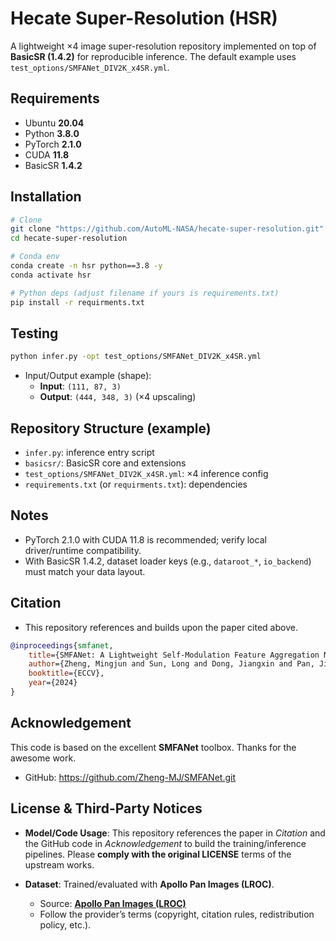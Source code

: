 # Hecate Super-Resolution (HSR)

A lightweight ×4 image super-resolution repository implemented on top of **BasicSR (1.4.2)** for reproducible inference. The default example uses `test_options/SMFANet_DIV2K_x4SR.yml`.

## Requirements

- Ubuntu **20.04**
- Python **3.8.0**
- PyTorch **2.1.0**
- CUDA **11.8**
- BasicSR **1.4.2**

## Installation
```bash
# Clone
git clone "https://github.com/AutoML-NASA/hecate-super-resolution.git"
cd hecate-super-resolution

# Conda env
conda create -n hsr python==3.8 -y
conda activate hsr

# Python deps (adjust filename if yours is requirements.txt)
pip install -r requirments.txt
```

## Testing
```bash
python infer.py -opt test_options/SMFANet_DIV2K_x4SR.yml
```

- Input/Output example (shape):  
  - **Input**: `(111, 87, 3)`  
  - **Output**: `(444, 348, 3)` (×4 upscaling)

## Repository Structure (example)

- `infer.py`: inference entry script  
- `basicsr/`: BasicSR core and extensions  
- `test_options/SMFANet_DIV2K_x4SR.yml`: ×4 inference config  
- `requirements.txt` (or `requirments.txt`): dependencies

## Notes

- PyTorch 2.1.0 with CUDA 11.8 is recommended; verify local driver/runtime compatibility.  
- With BasicSR 1.4.2, dataset loader keys (e.g., `dataroot_*`, `io_backend`) must match your data layout.

## Citation
- This repository references and builds upon the paper cited above.
```bibtex
@inproceedings{smfanet,
    title={SMFANet: A Lightweight Self-Modulation Feature Aggregation Network for Efficient Image Super-Resolution},
    author={Zheng, Mingjun and Sun, Long and Dong, Jiangxin and Pan, Jinshan},
    booktitle={ECCV},
    year={2024}
}
```

## Acknowledgement

This code is based on the excellent **SMFANet** toolbox. Thanks for the awesome work.  
- GitHub: https://github.com/Zheng-MJ/SMFANet.git

## License & Third-Party Notices

- **Model/Code Usage**: This repository references the paper in *Citation* and the GitHub code in *Acknowledgement* to build the training/inference pipelines. Please **comply with the original LICENSE** terms of the upstream works.

- **Dataset**: Trained/evaluated with **Apollo Pan Images (LROC)**.  
  - Source: **[Apollo Pan Images (LROC)](https://data.im-ldi.com)**  
  - Follow the provider’s terms (copyright, citation rules, redistribution policy, etc.).


